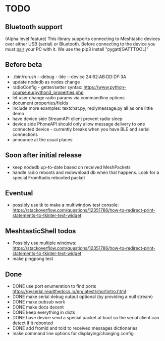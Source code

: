 # TODO

## Bluetooth support

(Alpha level feature)
This library supports connecting to Meshtastic devices over either USB (serial) or Bluetooth. Before connecting to the device you must [pair](https://docs.ubuntu.com/core/en/stacks/bluetooth/bluez/docs/reference/pairing/outbound.html) your PC with it.
We use the pip3 install "pygatt[GATTTOOL]"

## Before beta

- ./bin/run.sh --debug --ble --device 24:62:AB:DD:DF:3A
- update nodedb as nodes change
- radioConfig - getter/setter syntax: https://www.python-course.eu/python3_properties.php
- let user change radio params via commandline options
- document properties/fields
- include more examples: textchat.py, replymessage.py all as one little demo
- have device side StreamAPI client prevent radio sleep
- device side PhoneAPI should only allow message delivery to one connected device - currently breaks when you have BLE and serial connections
- announce at the usual places

## Soon after initial release

- keep nodedb up-to-date based on received MeshPackets
- handle radio reboots and redownload db when that happens. Look for a special FromRadio.rebooted packet

## Eventual

- possibly use tk to make a multiwindow test console: https://stackoverflow.com/questions/12351786/how-to-redirect-print-statements-to-tkinter-text-widget

## MeshtasticShell todos

- Possibly use multiple windows: https://stackoverflow.com/questions/12351786/how-to-redirect-print-statements-to-tkinter-text-widget
- make pingpong test

## Done

- DONE use port enumeration to find ports https://pyserial.readthedocs.io/en/latest/shortintro.html
- DONE make serial debug output optional (by providing a null stream)
- DONE make pubsub work
- DONE make docs decent
- DONE keep everything in dicts
- DONE have device send a special packet at boot so the serial client can detect if it rebooted
- DONE add fromId and toId to received messages dictionaries
- make command line options for displaying/changing config
